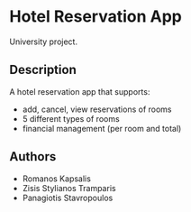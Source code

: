 # Hotel Reservation App
University project.

## Description

A hotel reservation app that supports:

* add, cancel, view reservations of rooms
* 5 different types of rooms
* financial management (per room and total)

## Authors
* Romanos Kapsalis
* Zisis Stylianos Tramparis
* Panagiotis Stavropoulos

